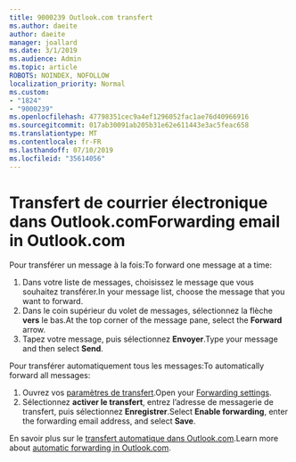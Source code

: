 ```yaml
---
title: 9000239 Outlook.com transfert
ms.author: daeite
author: daeite
manager: joallard
ms.date: 3/1/2019
ms.audience: Admin
ms.topic: article
ROBOTS: NOINDEX, NOFOLLOW
localization_priority: Normal
ms.custom:
- "1824"
- "9000239"
ms.openlocfilehash: 47798351cec9a4ef1296052fac1ae76d40966916
ms.sourcegitcommit: 017ab30091ab205b31e62e611443e3ac5feac658
ms.translationtype: MT
ms.contentlocale: fr-FR
ms.lasthandoff: 07/10/2019
ms.locfileid: "35614056"
---
```

# <a name="forwarding-email-in-outlookcom"></a><span data-ttu-id="70fdc-102">Transfert de courrier électronique dans Outlook.com</span><span class="sxs-lookup"><span data-stu-id="70fdc-102">Forwarding email in Outlook.com</span></span>

<span data-ttu-id="70fdc-103">Pour transférer un message à la fois:</span><span class="sxs-lookup"><span data-stu-id="70fdc-103">To forward one message at a time:</span></span>

1. <span data-ttu-id="70fdc-104">Dans votre liste de messages, choisissez le message que vous souhaitez transférer.</span><span class="sxs-lookup"><span data-stu-id="70fdc-104">In your message list, choose the message that you want to forward.</span></span>
2. <span data-ttu-id="70fdc-105">Dans le coin supérieur du volet de messages, sélectionnez la flèche **vers** le bas.</span><span class="sxs-lookup"><span data-stu-id="70fdc-105">At the top corner of the message pane, select the **Forward** arrow.</span></span>
3. <span data-ttu-id="70fdc-106">Tapez votre message, puis sélectionnez **Envoyer**.</span><span class="sxs-lookup"><span data-stu-id="70fdc-106">Type your message and then select **Send**.</span></span>

<span data-ttu-id="70fdc-107">Pour transférer automatiquement tous les messages:</span><span class="sxs-lookup"><span data-stu-id="70fdc-107">To automatically forward all messages:</span></span>

1. <span data-ttu-id="70fdc-108">Ouvrez vos [paramètres de transfert](https://outlook.live.com/mail/options/mail/forwarding/forwardingOption).</span><span class="sxs-lookup"><span data-stu-id="70fdc-108">Open your [Forwarding settings](https://outlook.live.com/mail/options/mail/forwarding/forwardingOption).</span></span>
2. <span data-ttu-id="70fdc-109">Sélectionnez **activer le transfert**, entrez l’adresse de messagerie de transfert, puis sélectionnez **Enregistrer**.</span><span class="sxs-lookup"><span data-stu-id="70fdc-109">Select **Enable forwarding**, enter the forwarding email address, and select **Save**.</span></span>

<span data-ttu-id="70fdc-110">En savoir plus sur le [transfert automatique dans Outlook.com](https://support.office.com/article/6246987c-6c8f-4144-b255-14fc07007dad?wt.mc_id=Office_Outlook_com_Alchemy).</span><span class="sxs-lookup"><span data-stu-id="70fdc-110">Learn more about [automatic forwarding in Outlook.com](https://support.office.com/article/6246987c-6c8f-4144-b255-14fc07007dad?wt.mc_id=Office_Outlook_com_Alchemy).</span></span>